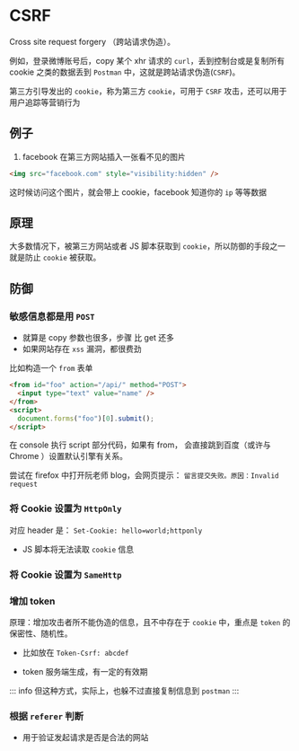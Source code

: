 # CSRF

Cross site request forgery （跨站请求伪造）。

例如，登录微博账号后，copy 某个 xhr 请求的 `curl`，丢到控制台或是复制所有 cookie 之类的数据丢到 `Postman` 中，这就是跨站请求伪造(`CSRF`)。

第三方引导发出的 `cookie`，称为第三方 `cookie`，可用于 `CSRF` 攻击，还可以用于用户追踪等营销行为

## 例子

1. facebook 在第三方网站插入一张看不见的图片

```html
<img src="facebook.com" style="visibility:hidden" />
```

这时候访问这个图片，就会带上 cookie，facebook 知道你的 `ip` 等等数据

## 原理

大多数情况下，被第三方网站或者 JS 脚本获取到 `cookie`，所以防御的手段之一就是防止 `cookie` 被获取。

## 防御

### 敏感信息都是用 `POST`

- 就算是 copy 参数也很多，步骤 比 get 还多
- 如果网站存在 `xss` 漏洞，都很费劲

比如构造一个 `from` 表单

```html
<from id="foo" action="/api/" method="POST">
  <input type="text" value="name" />
</from>
<script>
  document.forms("foo")[0].submit();
</script>
```

在 console 执行 script 部分代码，如果有 from， 会直接跳到百度（或许与 Chrome ）设置默认引擎有关系。

尝试在 firefox 中打开阮老师 blog，会网页提示： `留言提交失败。原因：Invalid request`

### 将 Cookie 设置为 `HttpOnly`

对应 header 是： `Set-Cookie: hello=world;httponly`

- JS 脚本将无法读取 `cookie` 信息

### 将 Cookie 设置为 `SameHttp`

### 增加 token

原理：增加攻击者所不能伪造的信息，且不中存在于 `cookie` 中，重点是 `token` 的保密性、随机性。

- 比如放在 `Token-Csrf: abcdef`

- token 服务端生成，有一定的有效期

::: info
但这种方式，实际上，也躲不过直接复制信息到 `postman`
:::

### 根据 `referer` 判断

- 用于验证发起请求是否是合法的网站
